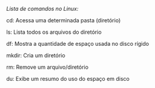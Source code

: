 *Lista de comandos no Linux:*

cd: Acessa uma determinada pasta (diretório)

ls: Lista todos os arquivos do diretório

df: Mostra a quantidade de espaço usada no disco rígido

mkdir: Cria um diretório

rm: Remove um arquivo/diretório

du: Exibe um resumo do uso do espaço em disco



